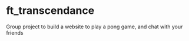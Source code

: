 # ft_transcendance

Group project to build a website to play a pong game, and chat with your friends
